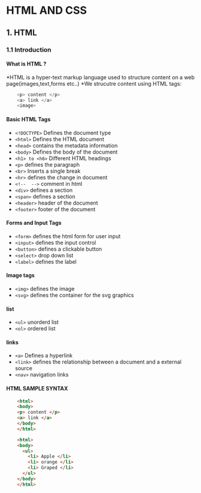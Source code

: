 # HTML AND CSS
## 1. HTML
### 1.1 Introduction
#### What is HTML ?
*HTML is a hyper-text markup language used to structure content on a web page(images,text,forms etc..)
*We strucutre content using HTML tags:
``` javascript
    <p> content </p>
    <a> link </a>
    <image> 
```
#### Basic HTML Tags
* ``` <!DOCTYPE> ``` Defines the document type
* ``` <html> ``` Defines the HTML document
* ``` <head> ``` contains the metadata information
* ``` <body> ``` Defines the body of the document
* ``` <h1> to <h6> ``` Different HTML headings
* ``` <p> ``` defines the paragraph
* ``` <br> ``` Inserts a single break
* ``` <hr> ``` defines the change in document
* ``` <!--  --> ``` comment in html
* ```<div>``` defines a section
* ```<span>``` defines a section
* ```<header>``` header of the document
* ```<footer>``` footer of the document

#### Forms and Input Tags
* ```<form>``` defines the html form for user input
* ```<input>``` defines the input control
* ```<button>``` defines a clickable button
* ```<select>``` drop down list
* ```<label>``` defines the label

#### Image tags
* ```<img>``` defines the image
* ```<svg>``` defines the container for the svg graphics

#### list
* ```<ul>``` unorderd list
* ```<ol>``` ordered list

#### links
* ```<a>``` Defines a hyperlink
* ```<link>``` defines the relationship between a document and a external source
* ```<nav>``` navigation links

#### HTML SAMPLE SYNTAX
``` html
    <html>
    <body>
    <p> content </p>
    <a> link </a>
    </body>
    </html>
```

``` html 
    <html>
    <body>
      <ul>
        <li> Apple </li>
        <li> orange </li>
        <li> Graped </li>
      </ul>
    </body>
    </html>
```